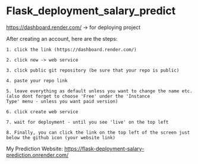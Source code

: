 # Flask_deployment_salary_predict


https://dashboard.render.com/ -> for deploying project



After creating an account, here are the steps: 

    1. click the link (https://dashboard.render.com/)

    2. click new -> web service

    3. click public git repository (be sure that your repo is public)

    4. paste your repo link

    5. leave everything as default unless you want to change the name etc. (also dont forget to choose 'Free' under the 'Instance 
    Type' menu - unless you want paid version)

    6. click create web service

    7. wait for deployment - until you see 'live' on the top left

    8. Finally, you can click the link on the top left of the screen just below the github icon (your website link)



My Prediction Website: https://flask-deployment-salary-prediction.onrender.com/



